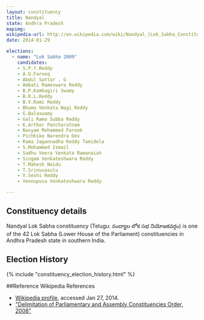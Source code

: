 ```yaml
---
layout: constituency
title: Nandyal
state: Andhra Pradesh
mapimg: 
wikipedia-url: http://en.wikipedia.com/wiki/Nandyal_(Lok_Sabha_Constituency)
date: 2014-01-29

elections: 
  - name: "Lok Sabha 2009"
    candidates: 
    - S.P.Y.Reddy 
    - A.U.Farooq 
    - Abdul Sattar . G 
    - Ambati Rameswara Reddy 
    - B.P.Kambagiri Swamy 
    - B.R.L.Reddy 
    - B.V.Rami Reddy 
    - Bhuma Venkata Nagi Reddy 
    - G.Balaswamy 
    - Gali Rama Subba Reddy 
    - K.Arther Pancharatnam 
    - Nasyam Mohammed Farook 
    - Pichhike Narendra Dev 
    - Rama Jagannadha Reddy Tamidela 
    - S.Mohammed Ismail 
    - Sadhu Veera Venkata Ramanaiah 
    - Singam Venkateshwara Reddy 
    - T.Mahesh Naidu 
    - T.Srinuvasulu 
    - V.Seshi Reddy 
    - Vennupusa Venkateshwara Reddy 

---
```

## Constituency details
Nandyal Lok Sabha constituency (Telugu: నంద్యాల లోక సభ నియోజకవర్గం) is one of the 42 Lok Sabha (Lower House of the Parliament) constituencies in Andhra Pradesh state in southern India.




## Election History
{% include "constituency_election_history.html" %}

##Reference
Wikipedia References
- [Wikipedia profile]({{page.profile.wikipedia}}), accessed Jan 27, 2014.
- ["Delimitation of Parliamentary and Assembly Constituencies Order, 2008"][wiki1]

[wiki1]: http://eci.nic.in/eci_main/CurrentElections/CONSOLIDATED_ORDER%20_ECI%20.pdf

